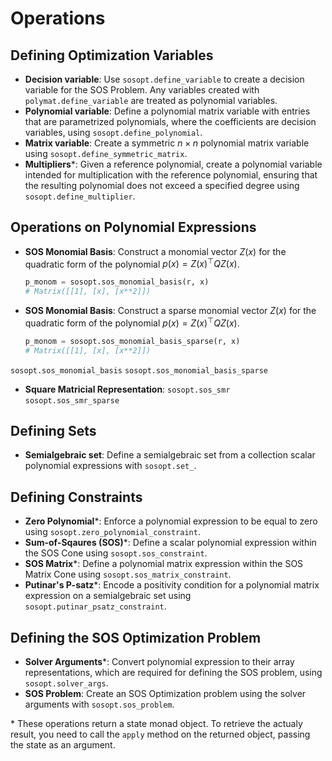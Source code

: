 # Operations


## Defining Optimization Variables

- **Decision variable**: Use `sosopt.define_variable` to create a decision variable for the SOS Problem. Any variables created with `polymat.define_variable` are treated as polynomial variables.
- **Polynomial variable**: Define a polynomial matrix variable with entries that are parametrized polynomials, where the coefficients are decision variables, using `sosopt.define_polynomial`.
- **Matrix variable**: Create a symmetric $n \times n$ polynomial matrix variable using `sosopt.define_symmetric_matrix`.
- **Multipliers***: Given a reference polynomial, create a polynomial variable intended for multiplication with the reference polynomial, ensuring that the resulting polynomial does not exceed a specified degree using `sosopt.define_multiplier`. 


## Operations on Polynomial Expressions

- **SOS Monomial Basis**: Construct a monomial vector $Z(x)$ for the quadratic form of the polynomial $p(x) = Z(x)^\top Q Z(x)$.
    ``` python
    p_monom = sosopt.sos_monomial_basis(r, x)
    # Matrix([[1], [x], [x**2]])
    ```
- **SOS Monomial Basis**: Construct a sparse monomial vector $Z(x)$ for the quadratic form of the polynomial $p(x) = Z(x)^\top Q Z(x)$.
    ``` python
    p_monom = sosopt.sos_monomial_basis_sparse(r, x)
    # Matrix([[1], [x], [x**2]])
    ```
`sosopt.sos_monomial_basis`
`sosopt.sos_monomial_basis_sparse`
- **Square Matricial Representation**: `sosopt.sos_smr`
`sosopt.sos_smr_sparse`


## Defining Sets

- **Semialgebraic set**: Define a semialgebraic set from a collection scalar polynomial expressions with `sosopt.set_`.


## Defining Constraints

- **Zero Polynomial***: Enforce a polynomial expression to be equal to zero using `sosopt.zero_polynomial_constraint`.
- **Sum-of-Sqaures (SOS)***: Define a scalar polynomial expression within the SOS Cone using `sosopt.sos_constraint`.
- **SOS Matrix***: Define a polynomial matrix expression within the SOS Matrix Cone using `sosopt.sos_matrix_constraint`.
- **Putinar's P-satz***: Encode a positivity condition for a polynomial matrix expression on a semialgebraic set using `sosopt.putinar_psatz_constraint`.

## Defining the SOS Optimization Problem

- **Solver Arguments***: Convert polynomial expression to their array representations, which are required for defining the SOS problem, using `sosopt.solver_args`.
- **SOS Problem**: Create an SOS Optimization problem using the solver arguments with `sosopt.sos_problem`.


\* These operations return a state monad object. To retrieve the actualy result, you need to call the `apply` method on the returned object, passing the state as an argument.
